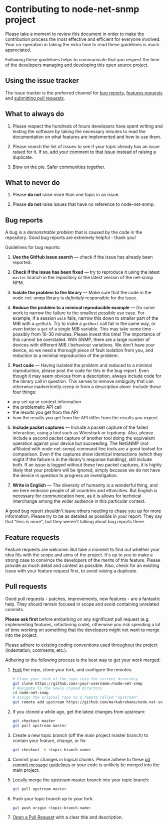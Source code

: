 # Contributing to node-net-snmp project

Please take a moment to review this document in order to make the contribution
process the most effective and efficient for everyone involved. Your co-operation
in taking the extra time to read these guidelines is much appreciated.

Following these guidelines helps to communicate that you respect the time of
the developers managing and developing this open source project.

## Using the issue tracker

The issue tracker is the preferred channel for [bug reports](#bugs),
[features requests](#features) and [submitting pull
requests](#pull-requests).

## What to always do

1. Please respect the hundreds of hours developers have spent writing and testing
   the software by taking the necessary minutes to read the documentation on what
   features are implemented and how to use them.

2. Please search the list of issues to see if your topic already has an issue
   raised for it. If so, add your comment to that issue instead of raising a
   duplicate.

3. Blow on the pie. Safer communities together.

## What to never do

1. Please **do not** raise more than one topic in an issue.

2. Please **do not** raise issues that have no reference to node-net-snmp.

<a name="bugs"></a>
## Bug reports

A bug is a _demonstrable problem_ that is caused by the code in the repository.
Good bug reports are extremely helpful - thank you!

Guidelines for bug reports:

1. **Use the GitHub issue search** &mdash; check if the issue has already been
   reported.

2. **Check if the issue has been fixed** &mdash; try to reproduce it using the
   latest `master` branch in the repository or the latest version of the
   net-snmp NPM.

3. **Isolate the problem to the library** &mdash; Make sure that the code
in the node-net-snmp library is _definitely_ responsible for the issue.

4. **Reduce the problem to a minimal reproducible example** &mdash; Do some work to
narrow the failure to the smallest possible use case.  For example, if a session
`walk` fails, narrow this down to smaller part of the MIB with a `getBulk`.  Try to
make a `getNext` call fail in the same way, or even better a `get` of a single MIB
variable.  This may take some time - possibly from 10-30 minutes.  Please invest this
time!  The importance of this cannot be overstated.  With SNMP, there are a large number
of devices with different MIB / behaviour variations.  We don't have your device, so
we need a thorough piece of fault isolation from you, and reduction to a minimal
reproduction of the problem.

5. **Post code** &mdash; Having isolated the problem and reduced to a minimal
reproduction, please post the code for this in the bug report.  Even though it may
seem obvious from a description, always include code for the library call in question.
This serves to remove ambiguity that can otherwise inadvertently creep in from a
description alone.  Include these four things:
  - any set up or context information
  - the problematic API call
  - the results you get from the API
  - how the results you get from the API differ from the results you expect

6. **Include packet captures** &mdash; Include a packet capture of the failed interaction,
using a tool such as Wireshark or tcpdump.  Also, please include a second packet capture
of another tool doing the equivalent operation against your device but succeeding.  The
NetSNMP (not affiliated with node-net-snmp) command line tools are a good toolset for
comparison.  Even if the captures show identical interactions (which they might if the
failure is in the library's response handling), still include both.  If an issue is logged
without these two packet captures, it is highly likely that your problem will be ignored,
simply because we do not have the device in question to progress an investigation.

7. **Write in English** &mdash; The diversity of humanity is a wonderful thing, and we
here embrace people of all countries and ethnicities.  But English is necessary for 
communication here, as it is allows for technical interchange among the wider audience in
this particular context.

A good bug report shouldn't leave others needing to chase you up for more information.
Please try to be as detailed as possible in your report.  They say that "less is more",
but they weren't talking about bug reports there.


<a name="features"></a>
## Feature requests

Feature requests are welcome. But take a moment to find out whether your idea
fits with the scope and aims of the project. It's up to *you* to make a strong
case to convince the developers of the merits of this feature. Please
provide as much detail and context as possible. Also, check for an existing
issue with your feature request first, to avoid raising a duplicate.

<a name="pull-requests"></a>
## Pull requests

Good pull requests - patches, improvements, new features - are a fantastic
help. They should remain focused in scope and avoid containing unrelated
commits.

**Please ask first** before embarking on any significant pull request (e.g.
implementing features, refactoring code), otherwise you risk spending a lot of
time working on something that the developers might not want to merge into the
project.

Please adhere to existing coding conventions used throughout the project (indentation,
comments, etc.).

Adhering to the following process is the best way to get your work merged:

1. [Fork](http://help.github.com/fork-a-repo/) the repo, clone your fork,
   and configure the remotes:

   ```bash
   # Clone your fork of the repo into the current directory
   git clone https://github.com/<your-username>/node-net-snmp
   # Navigate to the newly cloned directory
   cd node-net-snmp
   # Assign the original repo to a remote called "upstream"
   git remote add upstream https://github.com/markabrahams/node-net-snmp
   ```

2. If you cloned a while ago, get the latest changes from upstream:

   ```bash
   git checkout master
   git pull upstream master
   ```

3. Create a new topic branch (off the main project master branch) to
   contain your feature, change, or fix:

   ```bash
   git checkout -b <topic-branch-name>
   ```

4. Commit your changes in logical chunks. Please adhere to these [git commit
   message guidelines](http://tbaggery.com/2008/04/19/a-note-about-git-commit-messages.html)
   or your code is unlikely be merged into the main project.

5. Locally merge the upstream master branch into your topic branch:

   ```bash
   git pull upstream master
   ```

6. Push your topic branch up to your fork:

   ```bash
   git push origin <topic-branch-name>
   ```

7. [Open a Pull Request](https://help.github.com/articles/using-pull-requests/)
    with a clear title and description.
